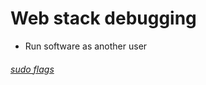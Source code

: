 # Web stack debugging
- Run software as another user

###### [sudo flags](https://www.sudo.ws/man/1.8.13/sudo.man.html)